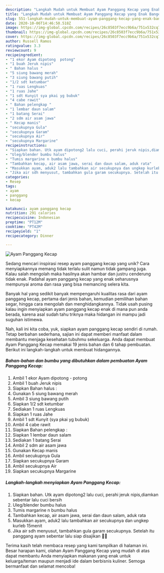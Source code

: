 ```yaml
---
description: "Langkah Mudah untuk Membuat Ayam Panggang Kecap yang Enak Banget"
title: "Langkah Mudah untuk Membuat Ayam Panggang Kecap yang Enak Banget"
slug: 551-langkah-mudah-untuk-membuat-ayam-panggang-kecap-yang-enak-banget
date: 2020-10-06T14:46:50.518Z
image: https://img-global.cpcdn.com/recipes/26c8503f7ecc9b6a/751x532cq70/ayam-panggang-kecap-foto-resep-utama.jpg
thumbnail: https://img-global.cpcdn.com/recipes/26c8503f7ecc9b6a/751x532cq70/ayam-panggang-kecap-foto-resep-utama.jpg
cover: https://img-global.cpcdn.com/recipes/26c8503f7ecc9b6a/751x532cq70/ayam-panggang-kecap-foto-resep-utama.jpg
author: Russell Ramos
ratingvalue: 3.3
reviewcount: 9
recipeingredient:
- "1 ekor Ayam dipotong  potong"
- "1 buah Jeruk nipis"
- " Bahan halus "
- "5 siung bawang merah"
- "3 siung bawang putih"
- "1/2 sdt ketumbar"
- "1 ruas Lengkuas"
- "1 ruas Jahe"
- "1 sdt Kunyit sya pkai yg bubuk"
- "4 cabe rawit"
- " Bahan pelengkap "
- "1 lembar daun salam"
- "1 batang Serai"
- "2 sdm air asam jawa"
- " Kecap manis"
- "secukupnya Gula"
- "secukupnya Garam"
- "secukupnya Air"
- "secukupnya Margarine"
recipeinstructions:
- "Siapkan bahan. Utk ayam dipotong2 lalu cuci, perahi jeruk nipis,diamkan sebentar lalu cuci bersih"
- "Uleg/blender bumbu halus"
- "Tumis margarine n bumbu halus"
- "Tambahkan kecap, air asam jawa, serai dan daun salam, aduk rata"
- "Masukkan ayam, aduk2 lalu tambahkan air secukupnya dan ungkep kurleb 15menit"
- "Jika air sdh menyusut, tambahkan gula garam secukupnya. Setelah itu panggang ayam sebentar lalu siap disajikan 🥰🥰"
categories:
- Resep
tags:
- ayam
- panggang
- kecap

katakunci: ayam panggang kecap 
nutrition: 291 calories
recipecuisine: Indonesian
preptime: "PT12M"
cooktime: "PT42M"
recipeyield: "1"
recipecategory: Dinner

---
```



![Ayam Panggang Kecap](https://img-global.cpcdn.com/recipes/26c8503f7ecc9b6a/751x532cq70/ayam-panggang-kecap-foto-resep-utama.jpg)

Sedang mencari inspirasi resep ayam panggang kecap yang unik? Cara menyiapkannya memang tidak terlalu sulit namun tidak gampang juga. Kalau salah mengolah maka hasilnya akan hambar dan justru cenderung tidak enak. Padahal ayam panggang kecap yang enak seharusnya mempunyai aroma dan rasa yang bisa memancing selera kita.

Banyak hal yang sedikit banyak mempengaruhi kualitas rasa dari ayam panggang kecap, pertama dari jenis bahan, kemudian pemilihan bahan segar, hingga cara mengolah dan menghidangkannya. Tidak usah pusing kalau ingin menyiapkan ayam panggang kecap enak di mana pun anda berada, karena asal sudah tahu triknya maka hidangan ini mampu jadi suguhan istimewa.




Nah, kali ini kita coba, yuk, siapkan ayam panggang kecap sendiri di rumah. Tetap berbahan sederhana, sajian ini dapat memberi manfaat dalam membantu menjaga kesehatan tubuhmu sekeluarga. Anda dapat membuat Ayam Panggang Kecap memakai 19 jenis bahan dan 6 tahap pembuatan. Berikut ini langkah-langkah untuk membuat hidangannya.

<!--inarticleads1-->

##### Bahan-bahan dan bumbu yang dibutuhkan dalam pembuatan Ayam Panggang Kecap:

1. Ambil 1 ekor Ayam dipotong - potong
1. Ambil 1 buah Jeruk nipis
1. Siapkan  Bahan halus :
1. Gunakan 5 siung bawang merah
1. Ambil 3 siung bawang putih
1. Siapkan 1/2 sdt ketumbar
1. Sediakan 1 ruas Lengkuas
1. Siapkan 1 ruas Jahe
1. Ambil 1 sdt Kunyit (sya pkai yg bubuk)
1. Ambil 4 cabe rawit
1. Siapkan  Bahan pelengkap :
1. Siapkan 1 lembar daun salam
1. Sediakan 1 batang Serai
1. Ambil 2 sdm air asam jawa
1. Gunakan  Kecap manis
1. Ambil secukupnya Gula
1. Siapkan secukupnya Garam
1. Ambil secukupnya Air
1. Siapkan secukupnya Margarine




<!--inarticleads2-->

##### Langkah-langkah menyiapkan Ayam Panggang Kecap:

1. Siapkan bahan. Utk ayam dipotong2 lalu cuci, perahi jeruk nipis,diamkan sebentar lalu cuci bersih
1. Uleg/blender bumbu halus
1. Tumis margarine n bumbu halus
1. Tambahkan kecap, air asam jawa, serai dan daun salam, aduk rata
1. Masukkan ayam, aduk2 lalu tambahkan air secukupnya dan ungkep kurleb 15menit
1. Jika air sdh menyusut, tambahkan gula garam secukupnya. Setelah itu panggang ayam sebentar lalu siap disajikan 🥰🥰




Terima kasih telah membaca resep yang kami tampilkan di halaman ini. Besar harapan kami, olahan Ayam Panggang Kecap yang mudah di atas dapat membantu Anda menyiapkan makanan yang enak untuk keluarga/teman maupun menjadi ide dalam berbisnis kuliner. Semoga bermanfaat dan selamat mencoba!

